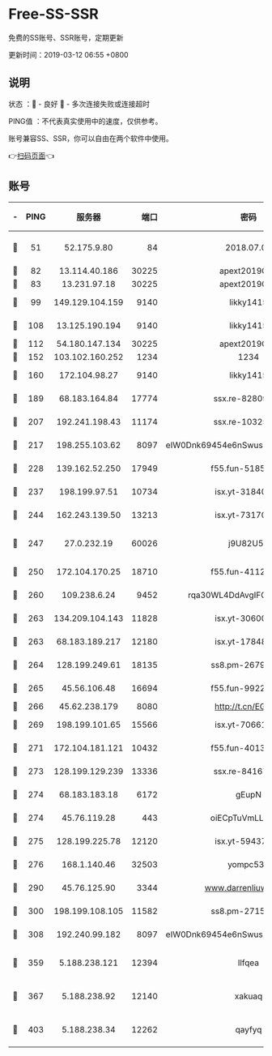 # Free-SS-SSR

免费的SS账号、SSR账号，定期更新

更新时间：2019-03-12 06:55 +0800

## 说明

状态     ：🙂 - 良好 🙁 - 多次连接失败或连接超时

PING值   ：不代表真实使用中的速度，仅供参考。

账号兼容SS、SSR，你可以自由在两个软件中使用。

👉[扫码页面](https://liesauer.github.io/Free-SS-SSR/)👈

## 账号

|-|PING|服务器|端口|密码|加密方式|区域|
|:----:|:----:|:-----:|-----:|:----:|:----:|:----:|
|🙂|51|52.175.9.80|84|2018.07.07|chacha20-ietf-poly1305|HK|
|🙂|82|13.114.40.186|30225|apext2019006|chacha20|JP|
|🙂|83|13.231.97.18|30225|apext2019006|chacha20|JP|
|🙂|99|149.129.104.159|9140|likky1415|aes-256-cfb|HK|
|🙂|108|13.125.190.194|9140|likky1415|aes-256-cfb|KR|
|🙂|112|54.180.147.134|30225|apext2019006|chacha20|KR|
|🙂|152|103.102.160.252|1234|1234|rc4-md5|JP|
|🙂|160|172.104.98.27|9140|likky1415|aes-256-cfb|JP|
|🙂|189|68.183.164.84|17774|ssx.re-82809807|aes-256-cfb|US|
|🙂|207|192.241.198.43|11174|ssx.re-10325861|aes-256-cfb|US|
|🙂|217|198.255.103.62|8097|eIW0Dnk69454e6nSwuspv9DmS201tQ0D|aes-256-cfb|US|
|🙂|228|139.162.52.250|17949|f55.fun-51854536|aes-256-cfb|SG|
|🙂|237|198.199.97.51|10734|isx.yt-31840098|aes-256-cfb|US|
|🙂|244|162.243.139.50|13213|isx.yt-73170206|aes-256-cfb|US|
|🙂|247|27.0.232.19|60026|j9U82U53|xchacha20-ietf-poly1305|HK|
|🙂|250|172.104.170.25|18710|f55.fun-41127984|aes-256-cfb|SG|
|🙂|260|109.238.6.24|9452|rqa30WL4DdAvgIFG6Fs3znzTa|aes-256-cfb|FR|
|🙂|263|134.209.104.143|11828|isx.yt-30600384|aes-256-cfb|SG|
|🙂|263|68.183.189.217|12180|isx.yt-17848049|aes-256-cfb|SG|
|🙂|264|128.199.249.61|18135|ss8.pm-26798832|aes-256-cfb|SG|
|🙂|265|45.56.106.48|16694|f55.fun-99229922|aes-256-cfb|US|
|🙂|266|45.62.238.179|8080|http://t.cn/EGJIyrl|rc4-md5|CA|
|🙂|269|198.199.101.65|15566|isx.yt-70661200|aes-256-cfb|US|
|🙂|271|172.104.181.121|10432|f55.fun-40137909|aes-256-cfb|SG|
|🙂|273|128.199.129.239|13336|ssx.re-84167135|aes-256-cfb|SG|
|🙂|274|68.183.183.18|6172|gEupN|aes-256-cfb|SG|
|🙂|274|45.76.119.28|443|oiECpTuVmLLxk4Ts|aes-256-cfb|AU|
|🙂|275|128.199.225.78|12120|isx.yt-59437690|aes-256-cfb|SG|
|🙂|276|168.1.140.46|32503|yompc535|aes-256-cfb|AU|
|🙂|290|45.76.125.90|3344|www.darrenliuwei.com|aes-256-cfb|AU|
|🙂|300|198.199.108.105|11582|ss8.pm-27159085|aes-256-cfb|US|
|🙂|308|192.240.99.182|8097|eIW0Dnk69454e6nSwuspv9DmS201tQ0D|aes-256-cfb|US|
|🙂|359|5.188.238.121|12394|llfqea|chacha20-ietf-poly1305|BR|
|🙂|367|5.188.238.92|12140|xakuaq|chacha20-ietf-poly1305|BR|
|🙂|403|5.188.238.34|12262|qayfyq|chacha20-ietf-poly1305|BR|
